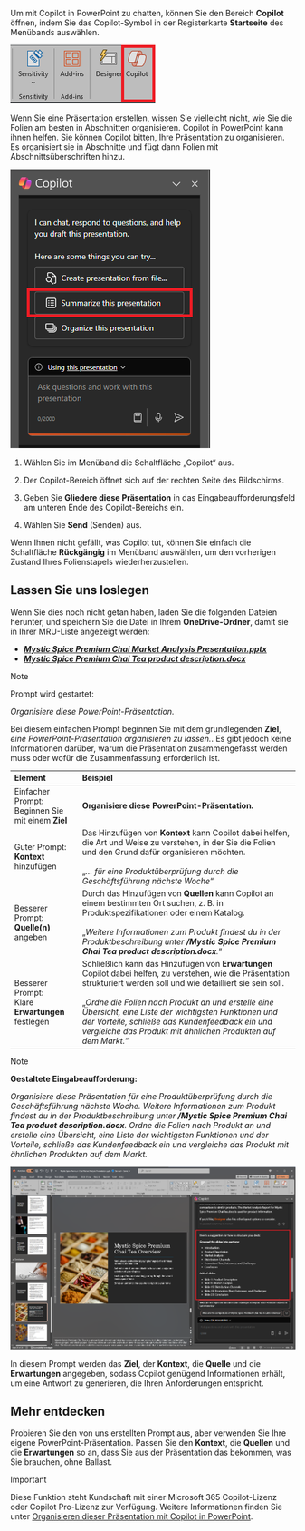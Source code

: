 Um mit Copilot in PowerPoint zu chatten, können Sie den Bereich **Copilot** öffnen, indem Sie das Copilot-Symbol in der Registerkarte **Startseite** des Menübands auswählen.

![Screenshot des Copilot-Symbols im PowerPoint-Menüband.](../media/copilot-ribbon-powerpoint.png)

Wenn Sie eine Präsentation erstellen, wissen Sie vielleicht nicht, wie Sie die Folien am besten in Abschnitten organisieren. Copilot in PowerPoint kann ihnen helfen. Sie können Copilot bitten, Ihre Präsentation zu organisieren. Es organisiert sie in Abschnitte und fügt dann Folien mit Abschnittsüberschriften hinzu. 

![Screenshot des Copilot-Bereichs in PowerPoint beim ersten Öffnen.](../media/copilot-pane-powerpoint.png)

1. Wählen Sie im Menüband die Schaltfläche „Copilot“ aus.

1. Der Copilot-Bereich öffnet sich auf der rechten Seite des Bildschirms.

1. Geben Sie **Gliedere diese Präsentation** in das Eingabeaufforderungsfeld am unteren Ende des Copilot-Bereichs ein.

1. Wählen Sie **Send** (Senden) aus.

Wenn Ihnen nicht gefällt, was Copilot tut, können Sie einfach die Schaltfläche **Rückgängig** im Menüband auswählen, um den vorherigen Zustand Ihres Folienstapels wiederherzustellen. 

## Lassen Sie uns loslegen

Wenn Sie dies noch nicht getan haben, laden Sie die folgenden Dateien herunter, und speichern Sie die Datei in Ihrem **OneDrive-Ordner**, damit sie in Ihrer MRU-Liste angezeigt werden:

- **_[Mystic Spice Premium Chai Market Analysis Presentation.pptx](https://go.microsoft.com/fwlink/?linkid=2268768)_**
- **_[Mystic Spice Premium Chai Tea product description.docx](https://go.microsoft.com/fwlink/?linkid=2268929)_**

> [!NOTE]
> Prompt wird gestartet:
>
> _Organisiere diese PowerPoint-Präsentation._

Bei diesem einfachen Prompt beginnen Sie mit dem grundlegenden **Ziel**, _eine PowerPoint-Präsentation organisieren zu lassen._. Es gibt jedoch keine Informationen darüber, warum die Präsentation zusammengefasst werden muss oder wofür die Zusammenfassung erforderlich ist.

| Element | Beispiel |
| :------ | :------- |
| Einfacher Prompt: <br>Beginnen Sie mit einem **Ziel** | **Organisiere diese PowerPoint-Präsentation.** |
| Guter Prompt: <br>**Kontext** hinzufügen | Das Hinzufügen von **Kontext** kann Copilot dabei helfen, die Art und Weise zu verstehen, in der Sie die Folien und den Grund dafür organisieren möchten.<br><br>„_… für eine Produktüberprüfung durch die Geschäftsführung nächste Woche_“ |
| Besserer Prompt: <br>**Quelle(n)** angeben | Durch das Hinzufügen von **Quellen** kann Copilot an einem bestimmten Ort suchen, z. B. in Produktspezifikationen oder einem Katalog.<br><br>„_Weitere Informationen zum Produkt findest du in der Produktbeschreibung unter **/Mystic Spice Premium Chai Tea product description.docx**._“ |
| Besserer Prompt: <br>Klare **Erwartungen** festlegen | Schließlich kann das Hinzufügen von **Erwartungen** Copilot dabei helfen, zu verstehen, wie die Präsentation strukturiert werden soll und wie detailliert sie sein soll.<br><br>„_Ordne die Folien nach Produkt an und erstelle eine Übersicht, eine Liste der wichtigsten Funktionen und der Vorteile, schließe das Kundenfeedback ein und vergleiche das Produkt mit ähnlichen Produkten auf dem Markt._“ |

> [!NOTE]
> **Gestaltete Eingabeaufforderung:**
>
> _Organisiere diese Präsentation für eine Produktüberprüfung durch die Geschäftsführung nächste Woche. Weitere Informationen zum Produkt findest du in der Produktbeschreibung unter **/Mystic Spice Premium Chai Tea product description.docx**. Ordne die Folien nach Produkt an und erstelle eine Übersicht, eine Liste der wichtigsten Funktionen und der Vorteile, schließe das Kundenfeedback ein und vergleiche das Produkt mit ähnlichen Produkten auf dem Markt._

[![Screenshot der erstellten Prompt-Ergebnisse anhand der Beispielpräsentation mit Copilot in PowerPoint.](../media/copilot-organize-results-powerpoint.png)](../media/copilot-organize-results-powerpoint.png#lightbox)

In diesem Prompt werden das **Ziel**, der **Kontext**, die **Quelle** und die **Erwartungen** angegeben, sodass Copilot genügend Informationen erhält, um eine Antwort zu generieren, die Ihren Anforderungen entspricht.

## Mehr entdecken

Probieren Sie den von uns erstellten Prompt aus, aber verwenden Sie Ihre eigene PowerPoint-Präsentation. Passen Sie den **Kontext**, die **Quellen** und die **Erwartungen** so an, dass Sie aus der Präsentation das bekommen, was Sie brauchen, ohne Ballast.

> [!IMPORTANT]
> Diese Funktion steht Kundschaft mit einer Microsoft 365 Copilot-Lizenz oder Copilot Pro-Lizenz zur Verfügung. Weitere Informationen finden Sie unter [Organisieren dieser Präsentation mit Copilot in PowerPoint](https://support.microsoft.com/office/organize-this-presentation-with-copilot-in-powerpoint-a207eea3-7a56-4225-88f1-54dd37cdcf6a).